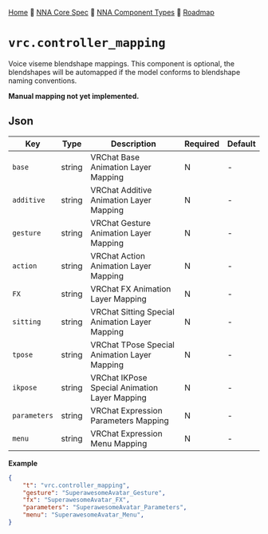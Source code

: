 [Home](../../readme.md) 🔶 [NNA Core Spec](../../nna_spec.md) 🔶 [NNA Component Types](../../nna_component_types.md) 🔶 [Roadmap](../../roadmap.md)

# `vrc.controller_mapping`
Voice viseme blendshape mappings.
This component is optional, the blendshapes will be automapped if the model conforms to blendshape naming conventions.

**Manual mapping not yet implemented.**

## Json
| Key | Type | Description | Required | Default |
| --- | --- | --- | --- | --- |
| `base` | string | VRChat Base Animation Layer Mapping | N | - |
| `additive` | string | VRChat Additive Animation Layer Mapping | N | - |
| `gesture` | string | VRChat Gesture Animation Layer Mapping | N | - |
| `action` | string | VRChat Action Animation Layer Mapping | N | - |
| `FX` | string | VRChat FX Animation Layer Mapping | N | - |
| `sitting` | string | VRChat Sitting Special Animation Layer Mapping | N | - |
| `tpose` | string | VRChat TPose Special Animation Layer Mapping | N | - |
| `ikpose` | string | VRChat IKPose Special Animation Layer Mapping | N | - |
| `parameters` | string | VRChat Expression Parameters Mapping | N | - |
| `menu` | string | VRChat Expression Menu Mapping | N | - |

**Example**
``` json
{
	"t": "vrc.controller_mapping",
	"gesture": "SuperawesomeAvatar_Gesture",
	"fx": "SuperawesomeAvatar_FX",
	"parameters": "SuperawesomeAvatar_Parameters",
	"menu": "SuperawesomeAvatar_Menu",
}
```
